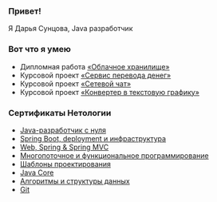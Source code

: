 ### Привет! 
Я Дарья Сунцова, Java разработчик

### Вот что я умею 

- Дипломная работа [«Облачное хранилище»](https://github.com/DariaSuntcova/Diploma-Cloud-Storage)
- Курсовой проект [«Сервис перевода денег»](https://github.com/DariaSuntcova/CourseworkMoneyTransferService)
- Курсовой проект [«Сетевой чат»](https://github.com/DariaSuntcova/Course-project-Network-chat-)
- Курсовой проект [«Конвертер в текстовую графику»](https://github.com/DariaSuntcova/Coursework_Converter-to-text-graphics)
  
### Сертификаты Нетологии
  - [Java-разработчик с нуля](https://drive.google.com/file/d/1H7kBwsIsYUtbmFlNWgztedUOIufK9WoJ/view?usp=sharing)
  - [Spring Boot, deployment и инфраструктура](https://drive.google.com/file/d/1XBlLGpcYGFOwIm2AId9hGOe_gNxeoACP/view?usp=sharing)
  - [Web, Spring & Spring MVC](https://drive.google.com/file/d/1VkL6gApUdCJ8KUDmSG_Ue4pDgbORnI_B/view?usp=sharing)
  - [Многопоточное и функциональное программирование](https://drive.google.com/file/d/1ExuWwEwkxVn9zx7Rnzjj0xNYPCZH7YBQ/view?usp=sharing)
  - [Шаблоны проектирования](https://drive.google.com/file/d/1V4AZSeBsOKg3kIs8mRaqBBkAXERjzZ0e/view?usp=sharing)
  - [Java Core](https://drive.google.com/file/d/1jP71KBuhttSOESemBOgp-5TrYsjeamLd/view?usp=sharing)
  - [Алгоритмы и структуры данных](https://drive.google.com/file/d/1hDXp6KoUJsfX3Uqa727jjYDqx0VOd6eX/view?usp=sharing)
  - [Git](https://drive.google.com/file/d/1m2NSL2e7f75-gd7FjfxWOmW3lvhQwLyK/view?usp=sharing)


